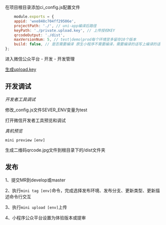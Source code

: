 在项目根目录添加ci_config.js配置文件
```javascript
    module.exports = {
    appid: 'wxe848c704ff29506e',
    projectPath: './', // uni-app编译后路径
    keyPath: './private.upload.key', // 上传授权KEY
    qrcodeOutput: './dist',
    maxVersionNum: 5, // test|demo|prod每个环境至多留存10个版本
    build: false, // 是否需要编译 原生小程序不需要编译，需要编译的话写上编译的话，设置为true(目前默认为uni-app编译命令)
};
```
进入微信公众平台 - 开发 - 开发管理

[生成upload.key](https://cdn.nlark.com/yuque/0/2022/jpeg/284550/1652684016979-assets/web-upload/00612f12-fd74-4928-a1b7-f51fa2c25422.jpeg)

## 开发调试
*开发者工具调试*

修改_config.js文件SEVER_ENV变量为test

打开微信开发者工具预览和调试

*真机预览*

```mini preview [env]```

生成二维码qrcode.jpg文件到根目录下的/dist文件夹

## 发布
1、提交MR到develop或master

2、执行```mini tag [env]```命令，完成选择发布环境、发布分支、更新类型、更新描述命令行交互

3、执行```mini upload [env]```上传

4、小程序公众平台设置为体验版本或提审


